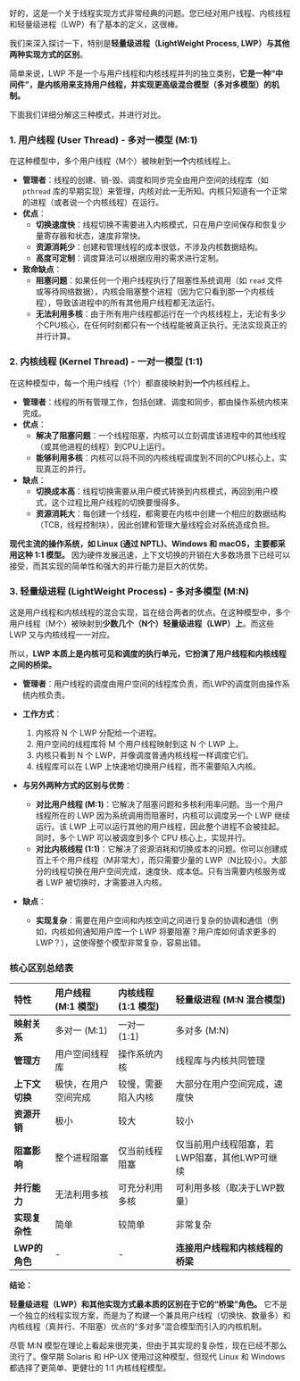 好的，这是一个关于线程实现方式非常经典的问题。您已经对用户线程、内核线程和轻量级进程（LWP）有了基本的定义，这很棒。

我们来深入探讨一下，特别是**轻量级进程（LightWeight Process, LWP）与其他两种实现方式的区别**。

简单来说，LWP 不是一个与用户线程和内核线程并列的独立类别，**它是一种“中间件”，是内核用来支持用户线程，并实现更高级混合模型（多对多模型）的机制。**

下面我们详细分解这三种模式，并进行对比。

### 1\. 用户线程 (User Thread) - 多对一模型 (M:1)

在这种模型中，多个用户线程（M个）被映射到**一个**内核线程上。

  * **管理者**：线程的创建、销-毁、调度和同步完全由用户空间的线程库（如 `pthread` 库的早期实现）来管理，内核对此一无所知。内核只知道有一个正常的进程（或者说一个内核线程）在运行。
  * **优点**：
      * **切换速度快**：线程切换不需要进入内核模式，只在用户空间保存和恢复少量寄存器和状态，速度非常快。
      * **资源消耗少**：创建和管理线程的成本很低，不涉及内核数据结构。
      * **高度可定制**：调度算法可以根据应用的需求进行定制。
  * **致命缺点**：
      * **阻塞问题**：如果任何一个用户线程执行了阻塞性系统调用（如 `read` 文件或等待网络数据），内核会阻塞整个进程（因为它只看到那一个内核线程），导致该进程中的所有其他用户线程都无法运行。
      * **无法利用多核**：由于所有用户线程都运行在一个内核线程上，无论有多少个CPU核心，在任何时刻都只有一个线程能被真正执行。无法实现真正的并行计算。

### 2\. 内核线程 (Kernel Thread) - 一对一模型 (1:1)

在这种模型中，每一个用户线程（1个）都直接映射到**一个**内核线程上。

  * **管理者**：线程的所有管理工作，包括创建、调度和同步，都由操作系统内核来完成。
  * **优点**：
      * **解决了阻塞问题**：一个线程阻塞，内核可以立刻调度该进程中的其他线程（或其他进程的线程）到CPU上运行。
      * **能够利用多核**：内核可以将不同的内核线程调度到不同的CPU核心上，实现真正的并行。
  * **缺点**：
      * **切换成本高**：线程切换需要从用户模式转换到内核模式，再回到用户模式，这个过程比用户线程的切换要慢得多。
      * **资源消耗大**：每创建一个线程，都需要在内核中创建一个相应的数据结构（TCB，线程控制块），因此创建和管理大量线程会对系统造成负担。

**现代主流的操作系统，如 Linux (通过 NPTL)、Windows 和 macOS，主要都采用这种 1:1 模型。** 因为硬件发展迅速，上下文切换的开销在大多数场景下已经可以接受，而其实现的简单性和强大的并行能力是巨大的优势。

### 3\. 轻量级进程 (LightWeight Process) - 多对多模型 (M:N)

这是用户线程和内核线程的混合实现，旨在结合两者的优点。在这种模型中，多个用户线程（M个）被映射到**少数几个（N个）轻量级进程（LWP）上**。而这些 LWP 又与内核线程一一对应。

所以，**LWP 本质上是内核可见和调度的执行单元，它扮演了用户线程和内核线程之间的桥梁。**

  * **管理者**：用户线程的调度由用户空间的线程库负责，而LWP的调度则由操作系统内核负责。
  * **工作方式**：
    1.  内核将 N 个 LWP 分配给一个进程。
    2.  用户空间的线程库将 M 个用户线程映射到这 N 个 LWP 上。
    3.  内核只看到 N 个 LWP，并像调度普通内核线程一样调度它们。
    4.  线程库可以在 LWP 上快速地切换用户线程，而不需要陷入内核。
  * **与另外两种方式的区别与优势**：
      * **对比用户线程 (M:1)**：它解决了阻塞问题和多核利用率问题。当一个用户线程所在的 LWP 因为系统调用而阻塞时，内核可以调度另一个 LWP 继续运行。该 LWP 上可以运行其他的用户线程，因此整个进程不会被挂起。同时，多个 LWP 可以被调度到多个 CPU 核心上，实现并行。
      * **对比内核线程 (1:1)**：它解决了资源消耗和切换成本的问题。你可以创建成百上千个用户线程（M非常大），而只需要少量的 LWP（N比较小）。大部分的线程切换在用户空间完成，速度快、成本低。只有当需要内核服务或者 LWP 被切换时，才需要进入内核。

  * **缺点**：
      * **实现复杂**：需要在用户空间和内核空间之间进行复杂的协调和通信（例如，内核如何通知用户库一个 LWP 将要阻塞？用户库如何请求更多的 LWP？），这使得整个模型非常复杂，容易出错。

### 核心区别总结表

| 特性         | 用户线程 (M:1 模型) | 内核线程 (1:1 模型) | 轻量级进程 (M:N 混合模型)          |
| :--------- | :------------ | :------------ | :------------------------ |
| **映射关系**   | 多对一 (M:1)     | 一对一 (1:1)     | 多对多 (M:N)                 |
| **管理方**    | 用户空间线程库       | 操作系统内核        | 线程库与内核共同管理                |
| **上下文切换**  | 极快，在用户空间完成    | 较慢，需要陷入内核     | 大部分在用户空间完成，速度快            |
| **资源开销**   | 极小            | 较大            | 较小                        |
| **阻塞影响**   | 整个进程阻塞        | 仅当前线程阻塞       | 仅当前用户线程阻塞，若LWP阻塞，其他LWP可继续 |
| **并行能力**   | 无法利用多核        | 可充分利用多核       | 可利用多核（取决于LWP数量）           |
| **实现复杂性**  | 简单            | 较简单           | 非常复杂                      |
| **LWP的角色** | -             | -             | **连接用户线程和内核线程的桥梁**        |

**结论：**

**轻量级进程（LWP）和其他实现方式最本质的区别在于它的“桥梁”角色。** 它不是一个独立的线程实现方案，而是为了构建一个兼具用户线程（切换快、数量多）和内核线程（真并行、不阻塞）优点的“多对多”混合模型而引入的内核机制。

尽管 M:N 模型在理论上看起来很完美，但由于其实现的复杂性，现在已经不那么流行了。像早期 Solaris 和 HP-UX 使用过这种模型，但现代 Linux 和 Windows 都选择了更简单、更健壮的 1:1 内核线程模型。
